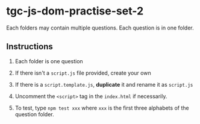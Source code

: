 # tgc-js-dom-practise-set-2

Each folders may contain multiple questions. Each question is in one folder.

## Instructions

1. Each folder is one question

2. If there isn't a `script.js` file provided, create your own

3. If there is a `script.template.js`, **duplicate** it and rename it as `script.js`

4. Uncomment the `<script>` tag in the `index.html` if necessarily.

4. To test, type `npm test xxx` where `xxx` is the first three alphabets of the question folder.
